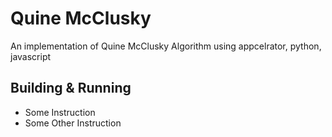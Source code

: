 # Quine McClusky
An implementation of Quine McClusky Algorithm using appcelrator, python, javascript

## Building & Running 

* Some Instruction
* Some Other Instruction
